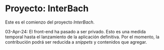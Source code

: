 # Proyecto: InterBach

Este es el comienzo del proyecto _InterBach_. 

03-Apr-24: El front-end ha pasado a ser privado.
Esto es una medida temporal hasta el lanzamiento de la aplicación definitiva. Por el momento, la contribución podrá ser reducida a *snippets* y contenidos que agregar.

